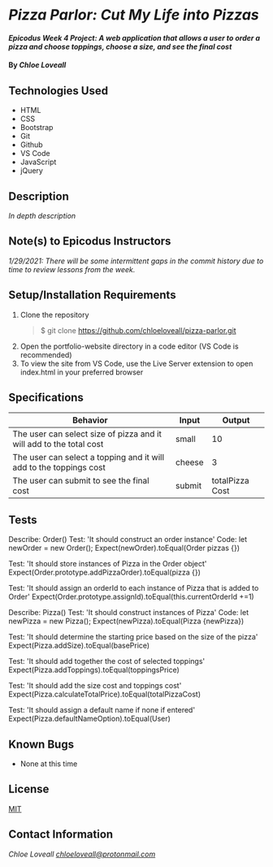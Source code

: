 # _Pizza Parlor: Cut My Life into Pizzas_

#### _Epicodus Week 4 Project: A web application that allows a user to order a pizza and choose toppings, choose a size, and see the final cost_

#### By _**Chloe Loveall**_

## Technologies Used

* HTML
* CSS
* Bootstrap
* Git
* Github
* VS Code
* JavaScript
* jQuery

## Description

_In depth description_

## Note(s) to Epicodus Instructors

_1/29/2021: There will be some intermittent gaps in the commit history due to time to review lessons from the week._

## Setup/Installation Requirements

1. Clone the repository
    >$ git clone https://github.com/chloeloveall/pizza-parlor.git
2. Open the portfolio-website directory in a code editor (VS Code is recommended)
3. To view the site from VS Code, use the Live Server extension to open index.html in your preferred browser 

## Specifications 

| Behavior                                                               | Input      | Output          |
| ---------------------------------------------------------------------- | ---------- | --------------- |
| The user can select size of pizza and it will add to the total cost    | small      | 10              |
| The user can select a topping and it will add to the toppings cost     | cheese     | 3               |
| The user can submit to see the final cost                              | submit     | totalPizza Cost |

## Tests 

Describe: Order()
Test: 'It should construct an order instance'
Code: let newOrder = new Order();
Expect(newOrder).toEqual(Order pizzas {})

Test: 'It should store instances of Pizza in the Order object'
Expect(Order.prototype.addPizzaOrder).toEqual(pizza {})

Test: 'It should assign an orderId to each instance of Pizza that is added to Order'
Expect(Order.prototype.assignId).toEqual(this.currentOrderId +=1)

Describe: Pizza()
Test: 'It should construct instances of Pizza'
Code: let newPizza = new Pizza();
Expect(newPizza).toEqual(Pizza {newPizza})

Test: 'It should determine the starting price based on the size of the pizza'
Expect(Pizza.addSize).toEqual(basePrice)

Test: 'It should add together the cost of selected toppings'
Expect(Pizza.addToppings).toEqual(toppingsPrice)

Test: 'It should add the size cost and toppings cost'
Expect(Pizza.calculateTotalPrice).toEqual(totalPizzaCost)

Test: 'It should assign a default name if none if entered'
Expect(Pizza.defaultNameOption).toEqual(User)

## Known Bugs

* None at this time

## License

[MIT](LICENSE.md)

## Contact Information

_Chloe Loveall <chloeloveall@protonmail.com>_